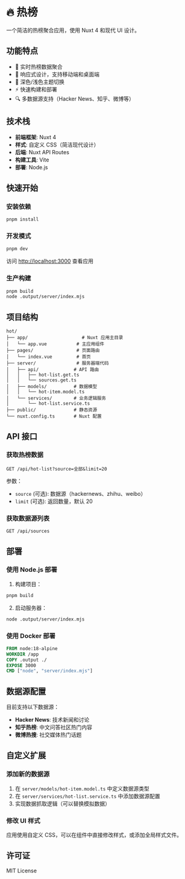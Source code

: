 # 🔥 热榜

一个简洁的热榜聚合应用，使用 Nuxt 4 和现代 UI 设计。

## 功能特点

- 🚀 实时热榜数据聚合
- 📱 响应式设计，支持移动端和桌面端
- 🌙 深色/浅色主题切换
- ⚡ 快速构建和部署
- 🔍 多数据源支持（Hacker News、知乎、微博等）

## 技术栈

- **前端框架**: Nuxt 4
- **样式**: 自定义 CSS（简洁现代设计）
- **后端**: Nuxt API Routes
- **构建工具**: Vite
- **部署**: Node.js

## 快速开始

### 安装依赖

```bash
pnpm install
```

### 开发模式

```bash
pnpm dev
```

访问 <http://localhost:3000> 查看应用

### 生产构建

```bash
pnpm build
node .output/server/index.mjs
```

## 项目结构

```
hot/
├── app/                    # Nuxt 应用主目录
│   └── app.vue           # 主应用组件
├── pages/                # 页面路由
│   └── index.vue         # 首页
├── server/               # 服务器端代码
│   ├── api/             # API 路由
│   │   ├── hot-list.get.ts
│   │   └── sources.get.ts
│   ├── models/          # 数据模型
│   │   └── hot-item.model.ts
│   └── services/        # 业务逻辑服务
│       └── hot-list.service.ts
├── public/              # 静态资源
└── nuxt.config.ts       # Nuxt 配置
```

## API 接口

### 获取热榜数据

```http
GET /api/hot-list?source=全部&limit=20
```

参数：

- `source` (可选): 数据源（hackernews、zhihu、weibo）
- `limit` (可选): 返回数量，默认 20

### 获取数据源列表

```http
GET /api/sources
```

## 部署

### 使用 Node.js 部署

1. 构建项目：

```bash
pnpm build
```

2. 启动服务器：

```bash
node .output/server/index.mjs
```

### 使用 Docker 部署

```dockerfile
FROM node:18-alpine
WORKDIR /app
COPY .output ./
EXPOSE 3000
CMD ["node", "server/index.mjs"]
```

## 数据源配置

目前支持以下数据源：

- **Hacker News**: 技术新闻和讨论
- **知乎热榜**: 中文问答社区热门内容
- **微博热搜**: 社交媒体热门话题

## 自定义扩展

### 添加新的数据源

1. 在 `server/models/hot-item.model.ts` 中定义数据源类型
2. 在 `server/services/hot-list.service.ts` 中添加数据源配置
3. 实现数据抓取逻辑（可以替换模拟数据）

### 修改 UI 样式

应用使用自定义 CSS，可以在组件中直接修改样式，或添加全局样式文件。

## 许可证

MIT License
